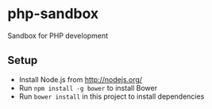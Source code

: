 # php-sandbox
Sandbox for PHP development

## Setup
* Install Node.js from http://nodejs.org/
* Run `npm install -g bower` to install Bower 
* Run `bower install` in this project to install dependencies


